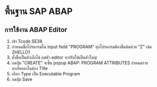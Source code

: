 # พื้นฐาน SAP ABAP

## การใช้งาน ABAP Editor

1. เข้า Tcode SE38
2. กำหนดชื่อโปรแกรมใน input field "PROGRAM" ทุกโปรแกรมต้องขึ้นต้นด้วย "Z" เช่น ZHELLO1
3. ตั้งชื่อเป็นตัวเล็กได้ แต่ตัว editor จะปรับให้เป็นตัวใหญ่
4. กดปุ่ม "CREATE" จะขึ้น popup ABAP: PROGRAM ATTRIBUTES กำหนดรายละเอียดลงในช่อง Title
5. เลือก Type เป็น Executable Program
6. กดปุ่ม Save
